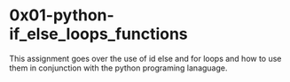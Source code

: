 # 0x01-python-if_else_loops_functions

This assignment goes over the use of id else and for loops and how to use them
in conjunction with the python programing lanaguage.
